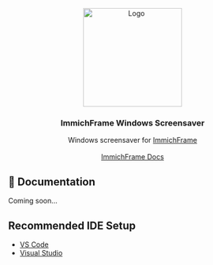 <div align="center">
  <a href="https://github.com/immichFrame/ImmichFrame_Screensaver">
    <img src="AppIcon.ico" alt="Logo" width="200" height="200">
  </a>

  <h3 align="center">ImmichFrame Windows Screensaver</h3>

  <p align="center">
    Windows screensaver for <a href="https://github.com/immichFrame/ImmichFrame">ImmichFrame</a>
    <br />
    <br />
    <a href="[https://immichframe.online/docs/getting-started/apps#desktop-windows-macos-linux](https://immichframe.online/docs/overview)">ImmichFrame Docs</a>
  <p>
</div>

## 📄 Documentation
Coming soon...

## Recommended IDE Setup

- [VS Code](https://code.visualstudio.com/)  
- [Visual Studio](https://visualstudio.microsoft.com/) 
